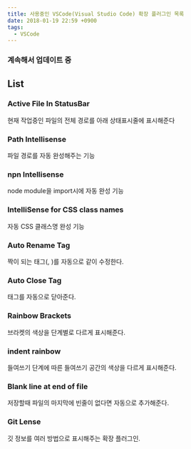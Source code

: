 ```yaml
---
title: 사용중인 VSCode(Visual Studio Code) 확장 플러그인 목록
date: 2018-01-19 22:59 +0900
tags:
  - VSCode
---
```


### 계속해서 업데이트 중

## List

### Active File In StatusBar
현재 작업중인 파일의 전체 경로를 아래 상태표시줄에 표시해준다

### Path Intellisense
파일 경로를 자동 완성해주는 기능

### npn Intellisense
node module을 import시에 자동 완성 기능

### IntelliSense for CSS class names
자동 CSS 클래스명 완성 기능

### Auto Rename Tag
짝이 되는 태그(<a>, </a>)를 자동으로 같이 수정한다.

### Auto Close Tag
태그를 자동으로 닫아준다.

### Rainbow Brackets
브라켓의 색상을 단계별로 다르게 표시해준다.

### indent rainbow
들여쓰기 단계에 따른 들여쓰기 공간의 색상을 다르게 표시해준다.

### Blank line at end of file
저장할때 파일의 마지막에 빈줄이 없다면 자동으로 추가해준다.

### Git Lense
깃 정보를 여러 방법으로 표시해주는 확장 플러그인.
